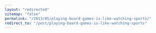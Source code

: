 ```yaml
---
layout: "redirected"
sitemap: "false"
permalink: "/2013/05/playing-board-games-is-like-watching-sports/"
redirect_to: "/post/playing-board-games-is-like-watching-sports"
---
```




